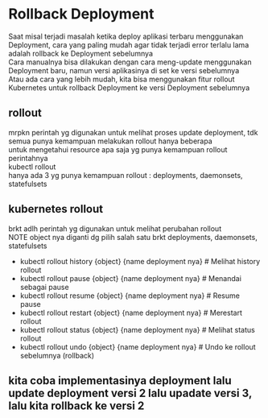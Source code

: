 # Rollback Deployment
Saat misal terjadi masalah ketika deploy aplikasi terbaru menggunakan Deployment, cara yang paling mudah agar tidak terjadi error terlalu lama adalah rollback ke Deployment sebelumnya<br>
Cara manualnya bisa dilakukan dengan cara meng-update menggunakan Deployment baru, namun versi aplikasinya di set ke versi sebelumnya<br>
Atau ada cara yang lebih mudah, kita bisa menggunakan fitur rollout Kubernetes untuk rollback Deployment ke versi Deployment sebelumnya<br>

## rollout
mrpkn perintah yg digunakan untuk melihat proses update deployment, tdk semua punya kemampuan melakukan rollout hanya beberapa<br>
untuk mengetahui resource apa saja yg punya kemampuan rollout perintahnya<br>
kubectl rollout<br>
hanya ada 3 yg punya kemampuan rollout : deployments, daemonsets, statefulsets<br>
## kubernetes rollout
brkt adlh perintah yg digunakan untuk melihat perubahan rollout<br>
NOTE object nya diganti dg pilih salah satu brkt deployments, daemonsets, statefulsets<br>
* kubectl rollout history {object} {name deployment nya} # Melihat history rollout
* kubectl rollout pause {object} {name deployment nya} # Menandai sebagai pause
* kubectl rollout resume {object} {name deployment nya} # Resume pause
* kubectl rollout restart {object} {name deployment nya} # Merestart rollout
* kubectl rollout status {object} {name deployment nya} # Melihat status rollout
* kubectl rollout undo {object} {name deployment nya} # Undo ke rollout sebelumnya (rollback)

## kita coba implementasinya deployment lalu update deployment versi 2 lalu upadate versi 3, lalu kita rollback ke versi 2
